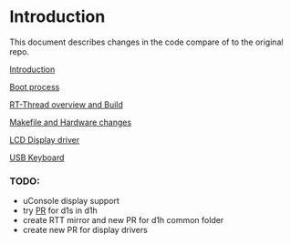 # Introduction
This document describes changes in the code compare of to the original repo.  

[Introduction](introduction.md)

[Boot process](boot_process.md)

[RT-Thread overview and Build](rtt_overview_and_build.md)

[Makefile and Hardware changes](make_and_hw.md)

[LCD Display driver](lcd_driver.md)

[USB Keyboard](usb_keyboard.md)

### TODO:
- uConsole display support
- try [PR](https://github.com/RT-Thread/rt-thread/pull/9142) for d1s in d1h
- create RTT mirror and new PR for d1h common folder
- create new PR for display drivers